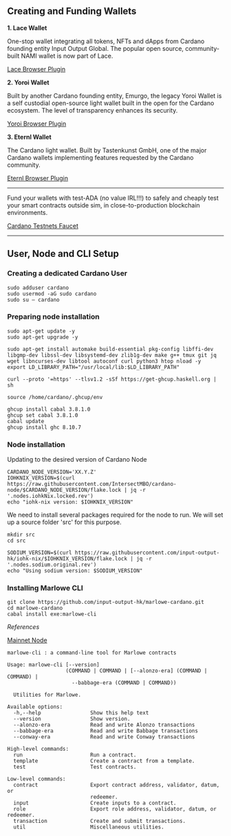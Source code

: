 ## Creating and Funding Wallets

**1. Lace Wallet**

One-stop wallet integrating all tokens, NFTs and dApps from Cardano founding entity Input Output Global. The popular open source, community-built NAMI wallet is now part of Lace.

[Lace Browser Plugin](https://chromewebstore.google.com/detail/lace/gafhhkghbfjjkeiendhlofajokpaflmk?hl=en)

**2. Yoroi Wallet**

Built by another Cardano founding entity, Emurgo, the legacy Yoroi Wallet is a self custodial open-source light wallet built in the open for the Cardano ecosystem. The level of transparency enhances its security.

[Yoroi Browser Plugin](https://chromewebstore.google.com/detail/yoroi/ffnbelfdoeiohenkjibnmadjiehjhajb)

**3. Eternl Wallet**

The Cardano light wallet. Built by Tastenkunst GmbH, one of the major Cardano wallets implementing features requested by the Cardano community.

[Eternl Browser Plugin](https://chromewebstore.google.com/detail/eternl/kmhcihpebfmpgmihbkipmjlmmioameka)

---

Fund your wallets with test-ADA (no value IRL!!!) to safely and cheaply test your smart contracts outside sim, in close-to-production blockchain environments.

[Cardano Testnets Faucet](https://docs.cardano.org/cardano-testnets/tools/faucet)

---


## User, Node and CLI Setup

### Creating a dedicated Cardano User

```
sudo adduser cardano
sudo usermod -aG sudo cardano
sudo su – cardano
```

### Preparing node installation
~~~
sudo apt-get update -y
sudo apt-get upgrade -y
~~~

~~~
sudo apt-get install automake build-essential pkg-config libffi-dev libgmp-dev libssl-dev libsystemd-dev zlib1g-dev make g++ tmux git jq wget libncurses-dev libtool autoconf curl python3 htop nload -y
export LD_LIBRARY_PATH="/usr/local/lib:$LD_LIBRARY_PATH"
~~~

~~~
curl --proto '=https' --tlsv1.2 -sSf https://get-ghcup.haskell.org | sh
~~~

~~~
source /home/cardano/.ghcup/env
~~~

~~~
ghcup install cabal 3.8.1.0
ghcup set cabal 3.8.1.0
cabal update
ghcup install ghc 8.10.7
~~~


### Node installation

Updating to the desired version of Cardano Node

```
CARDANO_NODE_VERSION='XX.Y.Z'
IOHKNIX_VERSION=$(curl https://raw.githubusercontent.com/IntersectMBO/cardano-node/$CARDANO_NODE_VERSION/flake.lock | jq -r '.nodes.iohkNix.locked.rev')
echo "iohk-nix version: $IOHKNIX_VERSION"
```

We need to install several packages required for the node to run. We will set up a source folder 'src' for this purpose.

```
mkdir src
cd src
```

```
SODIUM_VERSION=$(curl https://raw.githubusercontent.com/input-output-hk/iohk-nix/$IOHKNIX_VERSION/flake.lock | jq -r '.nodes.sodium.original.rev')
echo "Using sodium version: $SODIUM_VERSION"
```

### Installing Marlowe CLI

~~~
git clone https://github.com/input-output-hk/marlowe-cardano.git
cd marlowe-cardano
cabal install exe:marlowe-cli
~~~

*References*

[Mainnet Node](https://book.play.dev.cardano.org/env-mainnet.html)

~~~
marlowe-cli : a command-line tool for Marlowe contracts

Usage: marlowe-cli [--version] 
                   (COMMAND | COMMAND | [--alonzo-era] (COMMAND | COMMAND) | 
                     --babbage-era (COMMAND | COMMAND))

  Utilities for Marlowe.

Available options:
  -h,--help                Show this help text
  --version                Show version.
  --alonzo-era             Read and write Alonzo transactions
  --babbage-era            Read and write Babbage transactions
  --conway-era             Read and write Conway transactions

High-level commands:
  run                      Run a contract.
  template                 Create a contract from a template.
  test                     Test contracts.

Low-level commands:
  contract                 Export contract address, validator, datum, or
                           redeemer.
  input                    Create inputs to a contract.
  role                     Export role address, validator, datum, or redeemer.
  transaction              Create and submit transactions.
  util                     Miscellaneous utilities.
~~~
